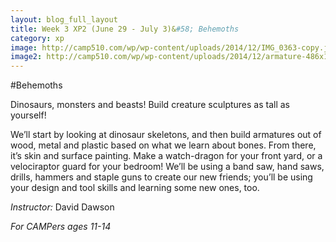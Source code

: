 ```yaml
---
layout: blog_full_layout
title: Week 3 XP2 (June 29 - July 3)&#58; Behemoths
category: xp
image: http://camp510.com/wp/wp-content/uploads/2014/12/IMG_0363-copy.jpg
image2: http://camp510.com/wp/wp-content/uploads/2014/12/armature-486x1024.jpg
---
```


#Behemoths

Dinosaurs, monsters and beasts! Build creature sculptures as tall as yourself!

We’ll start by looking at dinosaur skeletons, and then build armatures out of wood, metal and plastic based on what we learn about bones. From there, it’s skin and surface painting. Make a watch-dragon for your front yard, or a velociraptor guard for your bedroom! We’ll be using a band saw, hand saws, drills, hammers and staple guns to create our new friends; you’ll be using your design and tool skills and learning some new ones, too. 

*Instructor:* David Dawson

*For CAMPers ages 11-14*